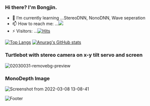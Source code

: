 ### Hi there? I'm Bongjin.
 
- 🌱 I’m currently learning ...StereoDNN, NonoDNN, Wave seperation
- 📫 How to reach me: ...<img src="https://img.shields.io/badge/bjkim3333@gmail-FFCA28?style=flat-square&logo=firebase&logoColor=white"/>
- ⚡ Visitors: ...[![Hits](https://hits.seeyoufarm.com/api/count/incr/badge.svg?url=https%3A%2F%2Fgithub.com%2Frkjin%2F&count_bg=%23071BF4&title_bg=%23555555&icon=github.svg&icon_color=%23DEDEE6&title=hits&edge_flat=false)](https://hits.seeyoufarm.com)

[![Top Langs](https://github-readme-stats.vercel.app/api/top-langs/?username=rkjin)](https://github.com/rkjin/github-readme-stats) 
[![Anurag's GitHub stats](https://github-readme-stats.vercel.app/api?username=rkjin)](https://github.com/rkjin/github-readme-stats)

 

<!-- ### StereoDepth Image -->
<!-- ![left](https://user-images.githubusercontent.com/87571989/198913120-f8c0c862-ee06-4131-9d55-f423c065667c.jpg) -->
<!-- ![img_screenshot_02 04 2022](https://user-images.githubusercontent.com/87571989/198913128-6ab38e37-3935-40fe-af2c-053f329e4b12.png) -->
### Turtlebot with stereo camera on x-y tilt servo and screen 
![02030031-removebg-preview](https://user-images.githubusercontent.com/87571989/217238390-7fc70b04-48aa-481a-a25e-32ef007d76fb.png)
### MonoDepth Image
![Screenshot from 2022-03-08 13-08-41](https://user-images.githubusercontent.com/87571989/198912794-f8a403f6-942d-4bc1-bc13-49f874a2e420.png)

<!--
**rkjin/rkjin** is a ✨ _special_ ✨ repository because its `README.md` (this file) appears on your GitHub profile.
- 🔭 I’m currently working on ... 
- 🌱 I’m currently learning ... 
- 👯  😄 🤔  💬  
- 📫 How to reach me: ... 
- ⚡ Visitors: ..
-->
![Footer](https://capsule-render.vercel.app/api?type=waving&color=auto&height=200&section=footer)
